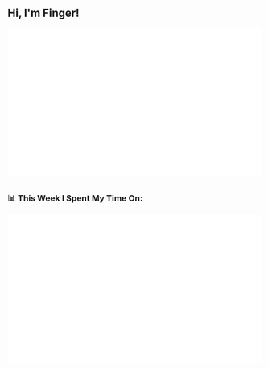 <h2> Hi, I'm Finger!</h2>

<img align="right" src="https://raw.githubusercontent.com/spianmo/github-stats/master/generated/overview.svg#gh-light-mode-only">

<!-- <img align="right" height="160em" src="https://github-readme-stats-eight-theta.vercel.app/api/top-langs/?username=spianmo&layout=compact&langs_count=8&theme=algolia"/>	 -->
	
```go
package main

type Me struct {
	Name   string
	Job    string
	Code   string
	Skills string
}

func main() {
	me := &Me{
		Name:   "Finger",
		Job:    "Client-side Engineer",
		Code:   "Java and C++ and Others",
		Skills: "Android Security NLP ^o^",
	}
	_ = me
}
```


<h3>📊 This Week I Spent My Time On:</h3>
<img align='right' src="https://raw.githubusercontent.com/spianmo/github-stats/master/generated/languages.svg#gh-light-mode-only">

<!--START_SECTION:waka-->

```txt
Java                   28 hrs 41 mins  ████████████████▓░░░░░░░░   67.11 %
XML                    10 hrs 48 mins  ██████▒░░░░░░░░░░░░░░░░░░   25.26 %
Properties             1 hr 5 mins     ▓░░░░░░░░░░░░░░░░░░░░░░░░   02.56 %
C++                    41 mins         ▒░░░░░░░░░░░░░░░░░░░░░░░░   01.60 %
Java Properties        26 mins         ▒░░░░░░░░░░░░░░░░░░░░░░░░   01.04 %
```

<!--END_SECTION:waka-->
